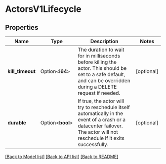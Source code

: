 # ActorsV1Lifecycle

## Properties

Name | Type | Description | Notes
------------ | ------------- | ------------- | -------------
**kill_timeout** | Option<**i64**> | The duration to wait for in milliseconds before killing the actor. This should be set to a safe default, and can be overridden during a DELETE request if needed. | [optional]
**durable** | Option<**bool**> | If true, the actor will try to reschedule itself automatically in the event of a crash or a datacenter failover. The actor will not reschedule if it exits successfully. | [optional]

[[Back to Model list]](../README.md#documentation-for-models) [[Back to API list]](../README.md#documentation-for-api-endpoints) [[Back to README]](../README.md)


